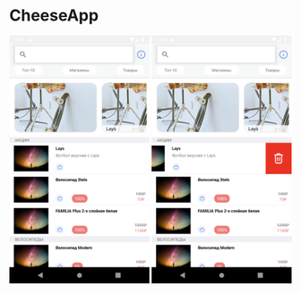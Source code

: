 # CheeseApp

<p align="center"><img src="screenshot-1.png" width="250">    <img src="screenshot-2.png" width="250">

